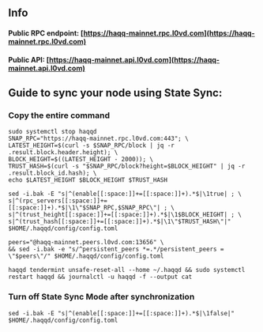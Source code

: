 ## Info
#### Public RPC endpoint: [https://haqq-mainnet.rpc.l0vd.com](https://haqq-mainnet.rpc.l0vd.com)
#### Public API: [https://haqq-mainnet.api.l0vd.com](https://haqq-mainnet.api.l0vd.com)

## Guide to sync your node using State Sync:

### Copy the entire command
```
sudo systemctl stop haqqd
SNAP_RPC="https://haqq-mainnet.rpc.l0vd.com:443"; \
LATEST_HEIGHT=$(curl -s $SNAP_RPC/block | jq -r .result.block.header.height); \
BLOCK_HEIGHT=$((LATEST_HEIGHT - 2000)); \
TRUST_HASH=$(curl -s "$SNAP_RPC/block?height=$BLOCK_HEIGHT" | jq -r .result.block_id.hash); \
echo $LATEST_HEIGHT $BLOCK_HEIGHT $TRUST_HASH

sed -i.bak -E "s|^(enable[[:space:]]+=[[:space:]]+).*$|\1true| ; \
s|^(rpc_servers[[:space:]]+=[[:space:]]+).*$|\1\"$SNAP_RPC,$SNAP_RPC\"| ; \
s|^(trust_height[[:space:]]+=[[:space:]]+).*$|\1$BLOCK_HEIGHT| ; \
s|^(trust_hash[[:space:]]+=[[:space:]]+).*$|\1\"$TRUST_HASH\"|" $HOME/.haqqd/config/config.toml

peers="@haqq-mainnet.peers.l0vd.com:13656" \
&& sed -i.bak -e "s/^persistent_peers *=.*/persistent_peers = \"$peers\"/" $HOME/.haqqd/config/config.toml 

haqqd tendermint unsafe-reset-all --home ~/.haqqd && sudo systemctl restart haqqd && journalctl -u haqqd -f --output cat
```

### Turn off State Sync Mode after synchronization
```
sed -i.bak -E "s|^(enable[[:space:]]+=[[:space:]]+).*$|\1false|" $HOME/.haqqd/config/config.toml
```
